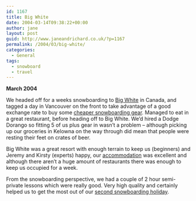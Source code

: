 ```yaml
---
id: 1167
title: Big White
date: 2004-03-14T09:38:22+00:00
author: jane
layout: post
guid: http://www.janeandrichard.co.uk/?p=1167
permalink: /2004/03/big-white/
categories:
  - General
tags:
  - snowboard
  - travel
---
```

**March 2004**

We headed off for a weeks snowboarding to [Big White](http://www.bigwhite.com/) in Canada, and tagged a day in Vancouver on the front to take advantage of a good exchange rate to buy some [cheaper snowboarding gear](http://www.sportmart.ca/store/2index.asp?countryID=0). Managed to eat in a great restaurant, before heading off to Big White. We&#8217;d hired a Dodge Dorango so fitting 5 of us plus gear in wasn&#8217;t a problem &#8211; although picking up our groceries in Kelowna on the way through did mean that people were resting their feet on crates of beer.

Big White was a great resort with enough terrain to keep us (beginners) and Jeremy and Kirsty (experts) happy, our [accommodation](http://www.rentchalets.com/lodge/1071/index.php?action=search&workingAccommodationPage=2&workingMinPerson=9&workingMaxPerson=11) was excellent and although there aren&#8217;t a huge amount of restaurants there was enough to keep us occupied for a week.

From the snowboarding perspective, we had a couple of 2 hour semi-private lessons which were really good. Very high quality and certainly helped us to get the most out of our [second snowboarding holiday](http://www.janeandrichard.co.uk/2003/01/les-arcs/).